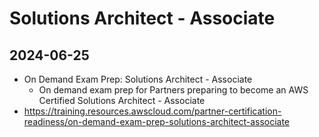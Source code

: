 # Solutions Architect - Associate

## 2024-06-25

- On Demand Exam Prep: Solutions Architect - Associate
    - On demand exam prep for Partners preparing to become an AWS Certified Solutions Architect - Associate
- https://training.resources.awscloud.com/partner-certification-readiness/on-demand-exam-prep-solutions-architect-associate